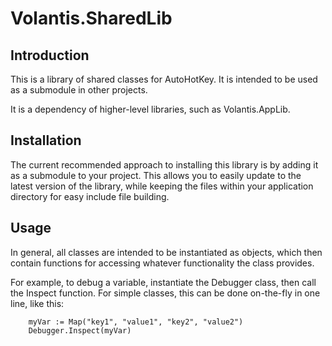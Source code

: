 # Volantis.SharedLib

## Introduction

This is a library of shared classes for AutoHotKey.  It is intended to be used as a submodule in other projects.

It is a dependency of higher-level libraries, such as Volantis.AppLib.

## Installation

The current recommended approach to installing this library is by adding it as a submodule to your project.  This allows you to easily update to the latest version of the library, while keeping the files within your application directory for easy include file building.

## Usage

In general, all classes are intended to be instantiated as objects, which then contain functions for accessing whatever functionality the class provides.

For example, to debug a variable, instantiate the Debugger class, then call the Inspect function. For simple classes, this can be done on-the-fly in one line, like this:

```autohotkey
    myVar := Map("key1", "value1", "key2", "value2")
    Debugger.Inspect(myVar)
```
